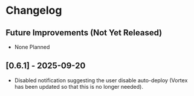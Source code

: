 # Changelog

## Future Improvements (Not Yet Released)

- None Planned

## [0.6.1] - 2025-09-20

- Disabled notification suggesting the user disable auto-deploy (Vortex has been updated so that this is no longer needed).
